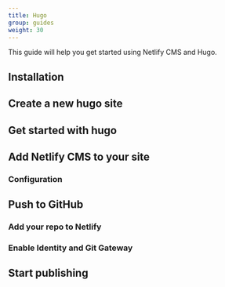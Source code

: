 ```yaml
---
title: Hugo
group: guides
weight: 30
---
```

This guide will help you get started using Netlify CMS and Hugo.

## Installation

## Create a new hugo site

## Get started with hugo

## Add Netlify CMS to your site

### Configuration

## Push to GitHub

### Add your repo to Netlify

### Enable Identity and Git Gateway

## Start publishing

